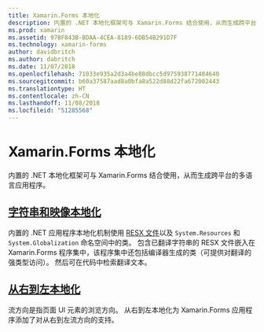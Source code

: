 ```yaml
---
title: Xamarin.Forms 本地化
description: 内置的 .NET 本地化框架可与 Xamarin.Forms 结合使用，从而生成跨平台的多语言应用程序。 文本和图像均可本地化，且应用程序支持从右到左的流方向。
ms.prod: xamarin
ms.assetid: 97BF843B-BDAA-4CEA-8189-6DB54B291D7F
ms.technology: xamarin-forms
author: davidbritch
ms.author: dabritch
ms.date: 11/07/2018
ms.openlocfilehash: 71033e935a2d3a4be88dbcc5d975938771484640
ms.sourcegitcommit: b60a37587aad8a0bfa8a522d88d22fa672002443
ms.translationtype: HT
ms.contentlocale: zh-CN
ms.lasthandoff: 11/08/2018
ms.locfileid: "51285568"
---
```

# <a name="xamarinforms-localization"></a>Xamarin.Forms 本地化

内置的 .NET 本地化框架可与 Xamarin.Forms 结合使用，从而生成跨平台的多语言应用程序。

## <a name="string-and-image-localizationtextmd"></a>[字符串和映像本地化](text.md)

内置的 .NET 应用程序本地化机制使用 [RESX 文件](https://docs.microsoft.com/dotnet/framework/resources/creating-resource-files-for-desktop-apps#resources-in-resx-files)以及 `System.Resources` 和 `System.Globalization` 命名空间中的类。 包含已翻译字符串的 RESX 文件嵌入在 Xamarin.Forms 程序集中，该程序集中还包括编译器生成的类（可提供对翻译的强类型访问）。 然后可在代码中检索翻译文本。

## <a name="right-to-left-localizationright-to-leftmd"></a>[从右到左本地化](right-to-left.md)

流方向是指页面 UI 元素的浏览方向。 从右到左本地化为 Xamarin.Forms 应用程序添加了对从右到左流方向的支持。
